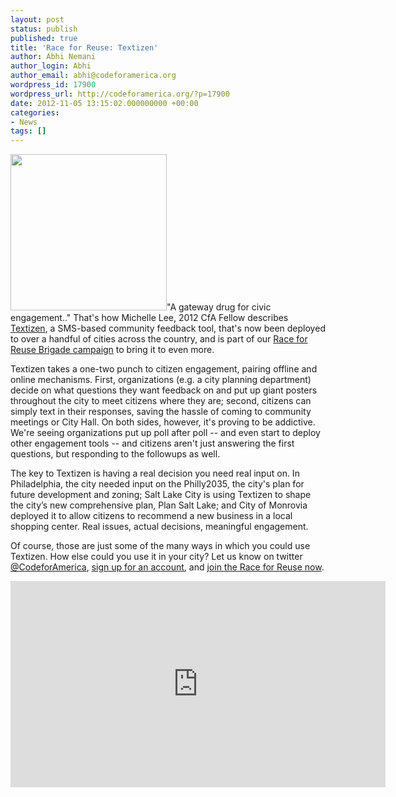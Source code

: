 ```yaml
---
layout: post
status: publish
published: true
title: 'Race for Reuse: Textizen'
author: Abhi Nemani
author_login: Abhi
author_email: abhi@codeforamerica.org
wordpress_id: 17900
wordpress_url: http://codeforamerica.org/?p=17900
date: 2012-11-05 13:15:02.000000000 +00:00
categories:
- News
tags: []
---
```

<a href="http://c4a.me/cfa-r4r"><img alt="" src="http://o1.aolcdn.com/dims-shared/dims3/PATCH/resize/600x450/http://hss-prod.hss.aol.com/hss/storage/patch/c2bb074263f819b6995ef2a24aa19b2a" title="Textizen" class="alignright" width="250" /></a>"A gateway drug for civic engagement.." That's how Michelle Lee, 2012 CfA Fellow describes <a href="http://textizen.com">Textizen</a>, a SMS-based community feedback tool, that's now been deployed to over a handful of cities across the country, and is part of our <a href="http://c4a.me/cfa-r4r">Race for Reuse Brigade campaign</a> to bring it to even more. 

Textizen takes a one-two punch to citizen engagement, pairing offline and online mechanisms. First, organizations (e.g. a city planning department) decide on what questions they want feedback on and put up giant posters throughout the city to meet citizens where they are; second, citizens can simply text in their responses, saving the hassle of coming to community meetings or City Hall. On both sides, however, it's proving to be addictive. We're seeing organizations put up poll after poll -- and even start to deploy other engagement tools -- and citizens aren't just answering the first questions, but responding to the followups as well.

The key to Textizen is having a real decision you need real input on. In Philadelphia, the city needed input on the Philly2035, the city's plan for future development and zoning; Salt Lake City is using Textizen to shape the city’s new comprehensive plan, Plan Salt Lake; and City of Monrovia deployed it to allow citizens to recommend a new business in a local shopping center. Real issues, actual decisions, meaningful engagement.

Of course, those are just some of the many ways in which you could use Textizen. How else could you use it in your city? Let us know on twitter <a href="http://twitter.com/codeforamerica">@CodeforAmerica</a>, <a href="http://textizen.com">sign up for an account</a>, and <a href="http://c4a.me/cfa-r4r">join the Race for Reuse now</a>.

<iframe width="600" height="330" src="http://www.youtube.com/embed/65z_CX6YsT8?list=UU6VjQY-gIxXGKmjW0LeMGOw&amp;hl=en_US" frameborder="0" allowfullscreen></iframe>
